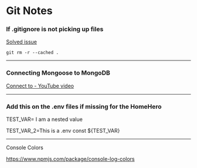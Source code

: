 # Git Notes

### If .gitignore is not picking up files

[Solved issue](https://ioflood.com/blog/solved-git-ignore-not-working-git-troubleshooting-guide/#:~:text=This%20usually%20happens%20because%20Git's,in%2C%20effectively%20refreshing%20the%20cache.)

`git rm -r --cached .`

---

### Connecting Mongoose to MongoDB

[Connect to - YouTube video](https://www.youtube.com/watch?v=-j7qvs3zKqM&t=123s&ab_channel=ProgrammingwithUmair)

---

<!-- Add this on the .env files if missing for the HomeHero -->

### Add this on the .env files if missing for the HomeHero

TEST_VAR= I am a nested value

TEST_VAR_2=This is a .env const ${TEST_VAR}

---

Console Colors

https://www.npmjs.com/package/console-log-colors
